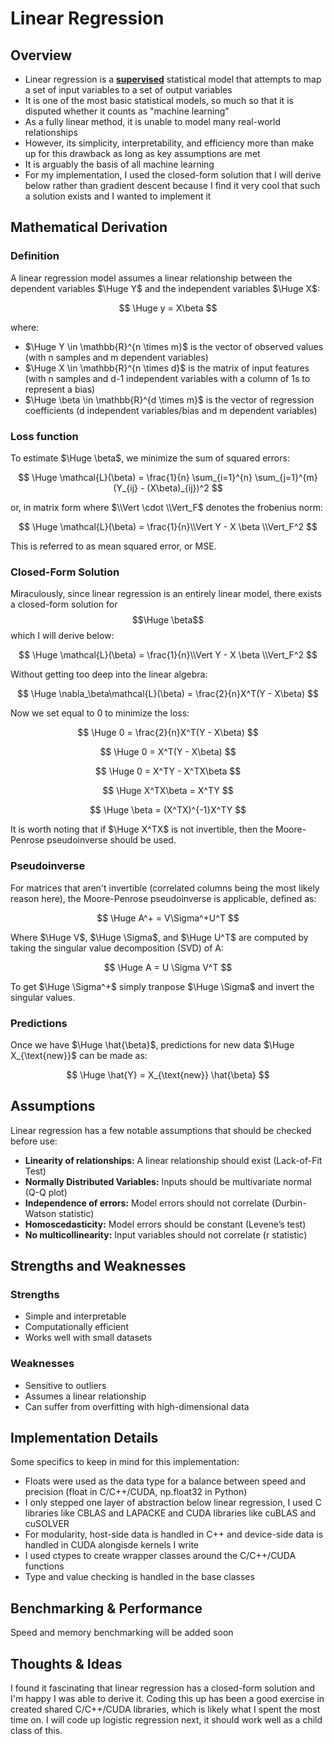 # Linear Regression  

## Overview  
- Linear regression is a <ins>**supervised**</ins> statistical model that attempts to map a set of input variables to a set of output variables
- It is one of the most basic statistical models, so much so that it is disputed whether it counts as "machine learning"
- As a fully linear method, it is unable to model many real-world relationships
- However, its simplicity, interpretability, and efficiency more than make up for this drawback as long as key assumptions are met
- It is arguably the basis of all machine learning
- For my implementation, I used the closed-form solution that I will derive below rather than gradient descent because I find it very cool that such a solution exists and I wanted to implement it

## Mathematical Derivation

### Definition
A linear regression model assumes a linear relationship between the dependent variables $\Huge Y$ and the independent variables $\Huge X$:

$$
\Huge y = X\beta
$$

where:
- $\Huge Y \in \mathbb{R}^{n \times m}$ is the vector of observed values (with n samples and m dependent variables)
- $\Huge X \in \mathbb{R}^{n \times d}$ is the matrix of input features (with n samples and d-1 independent variables with a column of 1s to represent a bias)
- $\Huge \beta \in \mathbb{R}^{d \times m}$ is the vector of regression coefficients (d independent variables/bias and m dependent variables)

### Loss function
To estimate $\Huge \beta$, we minimize the sum of squared errors:

$$
\Huge \mathcal{L}(\beta) = \frac{1}{n} \sum_{i=1}^{n} \sum_{j=1}^{m} (Y_{ij} - (X\beta)_{ij})^2
$$

or, in matrix form where $\\Vert \cdot \\Vert_F$ denotes the frobenius norm:

$$
\Huge \mathcal{L}(\beta) = \frac{1}{n}\\Vert Y - X \beta \\Vert_F^2
$$

This is referred to as mean squared error, or MSE.

### Closed-Form Solution
Miraculously, since linear regression is an entirely linear model, there exists a closed-form solution for $$\Huge \beta$$ which I will derive below:  

$$
\Huge \mathcal{L}(\beta) = \frac{1}{n}\\Vert Y - X \beta \\Vert_F^2  
$$

Without getting too deep into the linear algebra:

$$
\Huge \nabla_\beta\mathcal{L}(\beta) = \frac{2}{n}X^T(Y - X\beta)
$$

Now we set equal to 0 to minimize the loss:

$$
\Huge 0 = \frac{2}{n}X^T(Y - X\beta)
$$

$$
\Huge 0 = X^T(Y - X\beta)
$$

$$
\Huge 0 = X^TY - X^TX\beta
$$

$$
\Huge X^TX\beta = X^TY
$$

$$
\Huge \beta = (X^TX)^{-1}X^TY
$$

It is worth noting that if $\Huge X^TX$ is not invertible, then the Moore-Penrose pseudoinverse should be used.

### Pseudoinverse
For matrices that aren't invertible (correlated columns being the most likely reason here), the Moore-Penrose pseudoinverse is applicable, defined as:

$$
\Huge A^+ = V\Sigma^+U^T
$$

Where $\Huge V$, $\Huge \Sigma$, and $\Huge U^T$ are computed by taking the singular value decomposition (SVD) of A:

$$
\Huge A = U \Sigma V^T
$$

To get $\Huge \Sigma^+$ simply tranpose $\Huge \Sigma$ and invert the singular values.

### Predictions
Once we have $\Huge \hat{\beta}$, predictions for new data $\Huge X_{\text{new}}$ can be made as:

$$
\Huge \hat{Y} = X_{\text{new}} \hat{\beta}
$$

## Assumptions  
Linear regression has a few notable assumptions that should be checked before use:
- **Linearity of relationships:** A linear relationship should exist (Lack-of-Fit Test)
- **Normally Distributed Variables:** Inputs should be multivariate normal (Q-Q plot)
- **Independence of errors:** Model errors should not correlate (Durbin-Watson statistic)
- **Homoscedasticity:** Model errors should be constant (Levene’s test)
- **No multicollinearity:** Input variables should not correlate (r statistic)

## Strengths and Weaknesses  
### Strengths  
- Simple and interpretable  
- Computationally efficient  
- Works well with small datasets

### Weaknesses  
- Sensitive to outliers  
- Assumes a linear relationship  
- Can suffer from overfitting with high-dimensional data  

## Implementation Details  
Some specifics to keep in mind for this implementation:
- Floats were used as the data type for a balance between speed and precision (float in C/C++/CUDA, np.float32 in Python)
- I only stepped one layer of abstraction below linear regression, I used C libraries like CBLAS and LAPACKE and CUDA libraries like cuBLAS and cuSOLVER
- For modularity, host-side data is handled in C++ and device-side data is handled in CUDA alongisde kernels I write
- I used ctypes to create wrapper classes around the C/C++/CUDA functions
- Type and value checking is handled in the base classes

## Benchmarking & Performance  
Speed and memory benchmarking will be added soon

## Thoughts & Ideas  
I found it fascinating that linear regression has a closed-form solution and I'm happy I was able to derive it.
Coding this up has been a good exercise in created shared C/C++/CUDA libraries, which is likely what I spent the most time on.
I will code up logistic regression next, it should work well as a child class of this.
